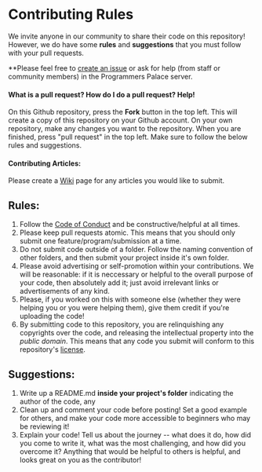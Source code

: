 # Contributing Rules
We invite anyone in our community to share their code on this repository! However, we do have some **rules** and **suggestions** that you must follow with your pull requests. 

**Please feel free to [create an issue](https://github.com/dkantereivin/programmers-palace-examples/issues/new) or ask for help (from staff or community members) in the Programmers Palace server.

#### What is a pull request? How do I do a pull request? Help!
On this Github repository, press the **Fork** button in the top left. This will create a copy of this repository on your Github account.
On your own repository, make any changes you want to the repository. When you are finished, press "pull request" in the top left. Make sure to follow the below rules and suggestions.

#### Contributing Articles:
Please create a [Wiki](https://github.com/dkantereivin/programmers-palace-examples/wiki) page for any articles you would like to submit.

## Rules:
1. Follow the [Code of Conduct](https://github.com/dkantereivin/programmers-palace-examples/blob/master/CODE_OF_CONDUCT.md) and be constructive/helpful at all times.
2. Please keep pull requests atomic. This means that you should only submit one feature/program/submission at a time.
3. Do not submit code outside of a folder. Follow the naming convention of other folders, and then submit your project inside it's own folder.
4. Please avoid advertising or self-promotion within your contributions. We will be reasonable: if it is neccessary or helpful to the overall purpose of your code, then absolutely add it; just avoid irrelevant links or advertisements of any kind.
5. Please, if you worked on this with someone else (whether they were helping you or you were helping them), give them credit if you're uploading the code!
6. By submitting code to this repository, you are relinquishing any copyrights over the code, and releasing the intellectual property into the *public domain*. This means that any code you submit will conform to this repository's [license](https://github.com/dkantereivin/programmers-palace-examples/blob/master/LICENSE).

## Suggestions:
1. Write up a README.md **inside your project's folder** indicating the author of the code, any
2. Clean up and comment your code before posting! Set a good example for others, and make your code more accessible to beginners who may be reviewing it!
3. Explain your code! Tell us about the journey -- what does it do, how did you come to write it, what was the most challenging, and how did you overcome it? Anything that would be helpful to others is helpful, and looks great on you as the contributor!
